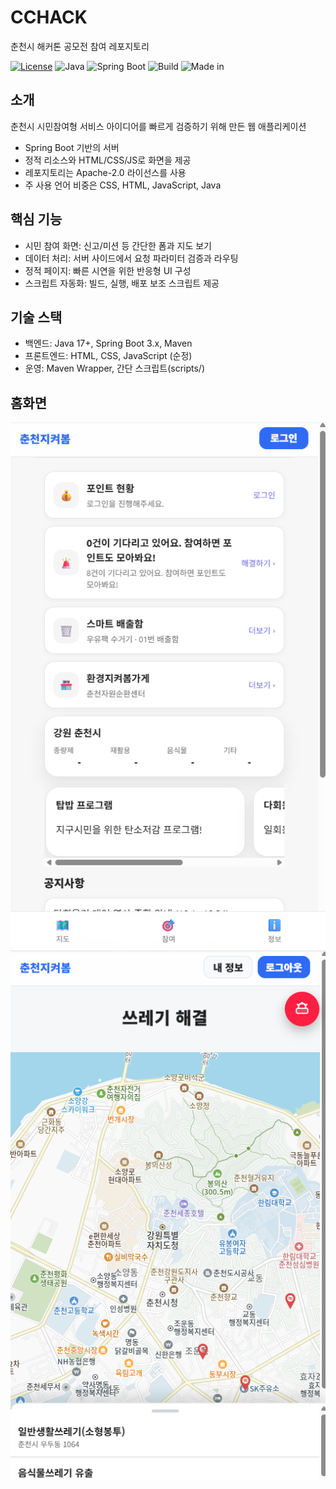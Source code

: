 # CCHACK
춘천시 해커톤 공모전 참여 레포지토리

[![License](https://img.shields.io/badge/License-Apache_2.0-blue.svg)](LICENSE)
![Java](https://img.shields.io/badge/Java-17+-red)
![Spring Boot](https://img.shields.io/badge/Spring%20Boot-3.x-green)
![Build](https://img.shields.io/badge/Build-Maven-lightgrey)
![Made in](https://img.shields.io/badge/Made%20in-Korea-black)

## 소개
춘천시 시민참여형 서비스 아이디어를 빠르게 검증하기 위해 만든 웹 애플리케이션 
- Spring Boot 기반의 서버
- 정적 리소스와 HTML/CSS/JS로 화면을 제공
- 레포지토리는 Apache-2.0 라이선스를 사용
- 주 사용 언어 비중은 CSS, HTML, JavaScript, Java

## 핵심 기능
- 시민 참여 화면: 신고/미션 등 간단한 폼과 지도 보기
- 데이터 처리: 서버 사이드에서 요청 파라미터 검증과 라우팅
- 정적 페이지: 빠른 시연을 위한 반응형 UI 구성
- 스크립트 자동화: 빌드, 실행, 배포 보조 스크립트 제공

## 기술 스택
- 백엔드: Java 17+, Spring Boot 3.x, Maven
- 프론트엔드: HTML, CSS, JavaScript (순정)
- 운영: Maven Wrapper, 간단 스크립트(scripts/)

## 홈화면
![홈 화면](/img/KakaoTalk_20250905_232306353.png)
![지도 화면](/img/KakaoTalk_20250905_232357184.png "지도 페이지")

